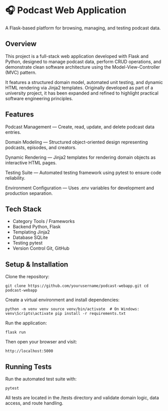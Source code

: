 # 🎧 Podcast Web Application

A Flask-based platform for browsing, managing, and testing podcast data.

## Overview

This project is a full-stack web application developed with Flask and Python, designed to manage podcast data, perform CRUD operations, and demonstrate clean software architecture using the Model-View-Controller (MVC) pattern.

It features a structured domain model, automated unit testing, and dynamic HTML rendering via Jinja2 templates. Originally developed as part of a university project, it has been expanded and refined to highlight practical software engineering principles.

## Features

Podcast Management — Create, read, update, and delete podcast data entries.

Domain Modeling — Structured object-oriented design representing podcasts, episodes, and creators.

Dynamic Rendering — Jinja2 templates for rendering domain objects as interactive HTML pages.

Testing Suite — Automated testing framework using pytest to ensure code reliability.

Environment Configuration — Uses .env variables for development and production separation.

## Tech Stack
- Category	Tools / Frameworks
- Backend	Python, Flask
- Templating	Jinja2
- Database	SQLite
- Testing	pytest
- Version Control	Git, GitHub

## Setup & Installation

Clone the repository:

`git clone https://github.com/yourusername/podcast-webapp.git
cd podcast-webapp`

Create a virtual environment and install dependencies:

`python -m venv venv
source venv/bin/activate  # On Windows: venv\Scripts\activate
pip install -r requirements.txt
`

Run the application:

`flask run
`

Then open your browser and visit:

`http://localhost:5000`

## Running Tests

Run the automated test suite with:

`pytest`


All tests are located in the /tests directory and validate domain logic, data access, and route handling.
